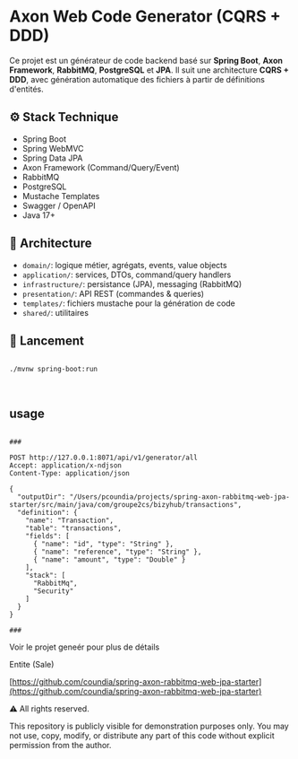 # Axon Web Code Generator (CQRS + DDD)

Ce projet est un générateur de code backend basé sur **Spring Boot**, **Axon Framework**, **RabbitMQ**, **PostgreSQL** et **JPA**. Il suit une architecture **CQRS + DDD**, avec génération automatique des fichiers à partir de définitions d'entités.

## ⚙️ Stack Technique

- Spring Boot
- Spring WebMVC
- Spring Data JPA
- Axon Framework (Command/Query/Event)
- RabbitMQ
- PostgreSQL
- Mustache Templates
- Swagger / OpenAPI
- Java 17+

## 🧠 Architecture

- `domain/`: logique métier, agrégats, events, value objects
- `application/`: services, DTOs, command/query handlers
- `infrastructure/`: persistance (JPA), messaging (RabbitMQ)
- `presentation/`: API REST (commandes & queries)
- `templates/`: fichiers mustache pour la génération de code
- `shared/`: utilitaires

## 🚀 Lancement

```bash

./mvnw spring-boot:run

  
```
## usage 

```http

###

POST http://127.0.0.1:8071/api/v1/generator/all
Accept: application/x-ndjson
Content-Type: application/json

{
  "outputDir": "/Users/pcoundia/projects/spring-axon-rabbitmq-web-jpa-starter/src/main/java/com/groupe2cs/bizyhub/transactions",
  "definition": {
	"name": "Transaction",
	"table": "transactions",
	"fields": [
	  { "name": "id", "type": "String" },
	  { "name": "reference", "type": "String" },
	  { "name": "amount", "type": "Double" }
	],
    "stack": [
	  "RabbitMq",
      "Security"
    ]
  }
}

###
``` 
Voir le projet geneér pour plus de détails  

Entite (Sale)


[https://github.com/coundia/spring-axon-rabbitmq-web-jpa-starter](https://github.com/coundia/spring-axon-rabbitmq-web-jpa-starter)


⚠️ All rights reserved.

This repository is publicly visible for demonstration purposes only.
You may not use, copy, modify, or distribute any part of this code without explicit permission from the author.
